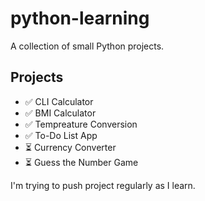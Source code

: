 # python-learning

A collection of small Python projects.

## Projects
- ✅ CLI Calculator
- ✅ BMI Calculator
- ✅ Tempreature Conversion
- ✅ To-Do List App
- ⏳ Currency Converter
- ⏳ Guess the Number Game

 I'm trying to push project regularly as I learn.
